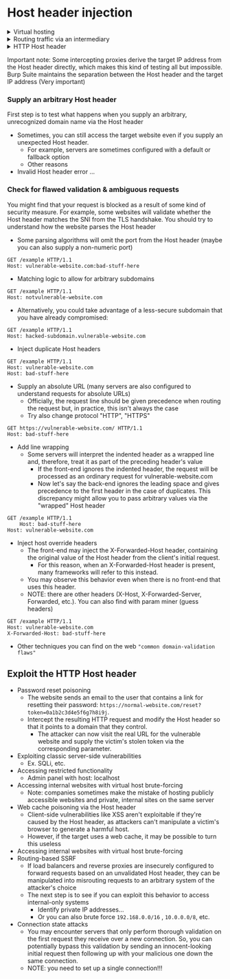# Host header injection

<details>

<summary>Virtual hosting</summary>

* Single web server hosts multiple websites or applications.

<!---->

* Slthough each of these distinct websites will have a different domain name, they all share a common IP address with the server.

<!---->

* Websites hosted in this way on a single server are known as "virtual hosts".

</details>

<details>

<summary>Routing traffic via an intermediary</summary>

* Websites are hosted on distinct back-end servers, but all traffic between the client and servers is routed through an intermediary system.

<!---->

* This could be a simple load balancer or a reverse proxy server of some kind.

</details>

<details>

<summary>HTTP Host header</summary>

Http host header refers to the Host header to determine the intended back-end

```http
GET /web-security HTTP/1.1
Host: portswigger.net
```

</details>

Important note: Some intercepting proxies derive the target IP address from the Host header directly, which makes this kind of testing all but impossible. Burp Suite maintains the separation between the Host header and the target IP address (Very important)

### Supply an arbitrary Host header

First step is to test what happens when you supply an arbitrary, unrecognized domain name via the Host header

* Sometimes, you can still access the target website even if you supply an unexpected Host header.
  * For example, servers are sometimes configured with a default or fallback option
  * Other reasons
* Invalid Host header error ...

### Check for flawed validation & ambiguous requests

You might find that your request is blocked as a result of some kind of security measure. For example, some websites will validate whether the Host header matches the SNI from the TLS handshake. You should try to understand how the website parses the Host header

* Some parsing algorithms will omit the port from the Host header (maybe you can also supply a non-numeric port)

```http
GET /example HTTP/1.1
Host: vulnerable-website.com:bad-stuff-here
```

* Matching logic to allow for arbitrary subdomains

```http
GET /example HTTP/1.1
Host: notvulnerable-website.com
```

* Alternatively, you could take advantage of a less-secure subdomain that you have already compromised:

```http
GET /example HTTP/1.1
Host: hacked-subdomain.vulnerable-website.com
```

* Inject duplicate Host headers

```http
GET /example HTTP/1.1
Host: vulnerable-website.com
Host: bad-stuff-here
```

* Supply an absolute URL (many servers are also configured to understand requests for absolute URLs)
  * Officially, the request line should be given precedence when routing the request but, in practice, this isn't always the case
  * Try also change protocol "HTTP", "HTTPS"

```http
GET https://vulnerable-website.com/ HTTP/1.1
Host: bad-stuff-here
```

* Add line wrapping
  * Some servers will interpret the indented header as a wrapped line and, therefore, treat it as part of the preceding header's value
    * If the front-end ignores the indented header, the request will be processed as an ordinary request for vulnerable-website.com
    * Now let's say the back-end ignores the leading space and gives precedence to the first header in the case of duplicates. This discrepancy might allow you to pass arbitrary values via the "wrapped" Host header

```http
GET /example HTTP/1.1
    Host: bad-stuff-here
Host: vulnerable-website.com
```

* Inject host override headers
  * The front-end may inject the X-Forwarded-Host header, containing the original value of the Host header from the client's initial request.
    * For this reason, when an X-Forwarded-Host header is present, many frameworks will refer to this instead.
  * You may observe this behavior even when there is no front-end that uses this header.
  * NOTE: there are other headers (X-Host, X-Forwarded-Server, Forwarded, etc.). You can also find with param miner (guess headers)

```http
GET /example HTTP/1.1
Host: vulnerable-website.com
X-Forwarded-Host: bad-stuff-here
```

* Other techniques you can find on the web `"common domain-validation flaws"`

## Exploit the HTTP Host header

* Password reset poisoning
  * The website sends an email to the user that contains a link for resetting their password: `https://normal-website.com/reset?token=0a1b2c3d4e5f6g7h8i9j`.
  * Intercept the resulting HTTP request and modify the Host header so that it points to a domain that they control.
    * The attacker can now visit the real URL for the vulnerable website and supply the victim's stolen token via the corresponding parameter.
* Exploiting classic server-side vulnerabilities
  * Ex. SQLi, etc.
* Accessing restricted functionality
  * Admin panel with host: localhost
* Accessing internal websites with virtual host brute-forcing
  * Note: companies sometimes make the mistake of hosting publicly accessible websites and private, internal sites on the same server
* Web cache poisoning via the Host header
  * Client-side vulnerabilities like XSS aren't exploitable if they're caused by the Host header, as attackers can't manipulate a victim's browser to generate a harmful host.
  * However, if the target uses a web cache, it may be possible to turn this useless
* Accessing internal websites with virtual host brute-forcing
* Routing-based SSRF
  * If load balancers and reverse proxies are insecurely configured to forward requests based on an unvalidated Host header, they can be manipulated into misrouting requests to an arbitrary system of the attacker's choice
  * The next step is to see if you can exploit this behavior to access internal-only systems
    * Identify private IP addresses...
    * Or you can also brute force `192.168.0.0/16` , `10.0.0.0/8`, etc.
* Connection state attacks
  * You may encounter servers that only perform thorough validation on the first request they receive over a new connection. So, you can potentially bypass this validation by sending an innocent-looking initial request then following up with your malicious one down the same connection.
  * NOTE: you need to set up a single connection!!!
